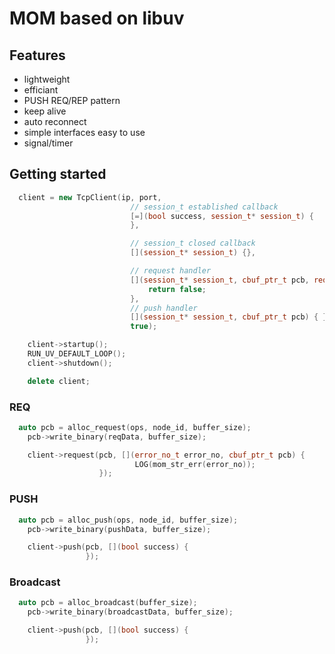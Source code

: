 # <b>MOM based on libuv</b>

## <b>Features</b>
* lightweight
* efficiant
* PUSH REQ/REP pattern
* keep alive
* auto reconnect
* simple interfaces easy to use
* signal/timer

## <b>Getting started</b>
```c++
  client = new TcpClient(ip, port,
	                       // session_t established callback
	                       [=](bool success, session_t* session_t) {
	                       },

	                       // session_t closed callback
	                       [](session_t* session_t) {},

	                       // request handler
	                       [](session_t* session_t, cbuf_ptr_t pcb, req_cb_t cb) {
		                       return false;
	                       },
	                       // push handler
	                       [](session_t* session_t, cbuf_ptr_t pcb) { },
	                       true);

	client->startup();
	RUN_UV_DEFAULT_LOOP();
	client->shutdown();

	delete client;
```
### <b>REQ</b>
```c++
  auto pcb = alloc_request(ops, node_id, buffer_size);
	pcb->write_binary(reqData, buffer_size);

	client->request(pcb, [](error_no_t error_no, cbuf_ptr_t pcb) {
			                LOG(mom_str_err(error_no));
	                });
```

### <b>PUSH</b>
```c++
  auto pcb = alloc_push(ops, node_id, buffer_size);
	pcb->write_binary(pushData, buffer_size);

	client->push(pcb, [](bool success) {
	             });
```
               
### <b>Broadcast</b>
```c++
  auto pcb = alloc_broadcast(buffer_size);
	pcb->write_binary(broadcastData, buffer_size);

	client->push(pcb, [](bool success) {
	             });
```
